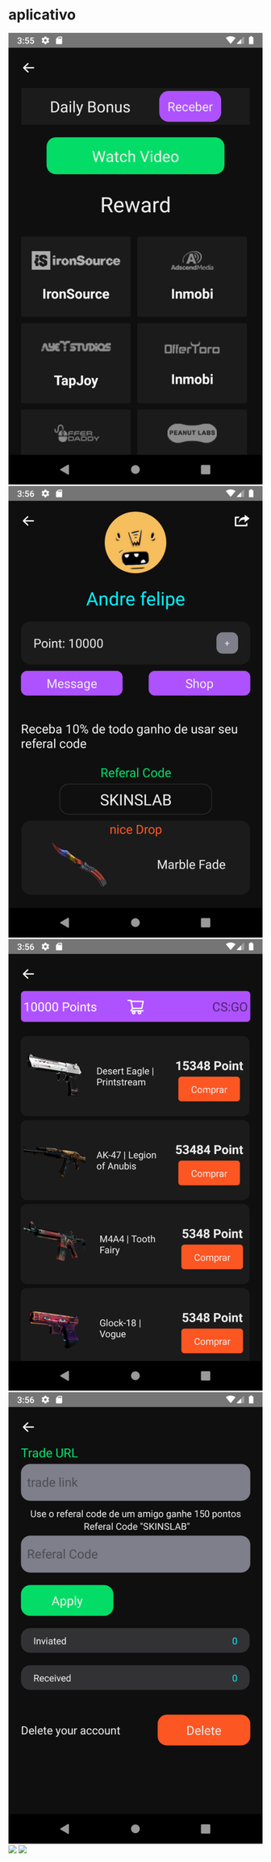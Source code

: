 # aplicativo
![](/screenshot/Screenshot_1600876556.png)
![](/screenshot/Screenshot_1600876563.png)
![](/screenshot/Screenshot_1600876568.png)
![](/screenshot/Screenshot_1600876576.png)
![](/screenshot/Screenshot_1600876572.png)
![](/screenshot/Screenshot_1600876579.png)
